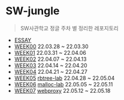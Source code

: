 # SW-jungle
> SW사관학교 정글 주차 별 정리한 레포지토리

- [ESSAY](https://velog.io/@yeopto/Essay)
- [WEEK00](https://velog.io/@yeopto/WEEK00) 22.03.28 ~ 22.03.30
- [WEEK01](https://velog.io/@yeopto/WEEK01) 22.03.31 ~ 22.04.06
- [WEEK02](https://velog.io/@yeopto/WEEK02) 22.04.07 ~ 22.04.13
- [WEEK03](https://velog.io/@yeopto/WEEK03) 22.04.14 ~ 22.04.20
- [WEEK04](https://velog.io/@yeopto/WEEK04) 22.04.21 ~ 22.04.27
- [WEEK05](https://velog.io/@yeopto/WEEK05) [rbtree-lab](https://github.com/yeopto/rbtree-lab) 22.04.28 ~ 22.05.04
- [WEEK06](https://velog.io/@yeopto/WEEK06) [malloc-lab](https://github.com/yeopto/malloc-lab) 22.05.05 ~ 22.05.11
- [WEEK07](https://velog.io/@yeopto/WEEK07) [webproxy](https://github.com/yeopto/webproxy) 22.05.12 ~ 22.05.18